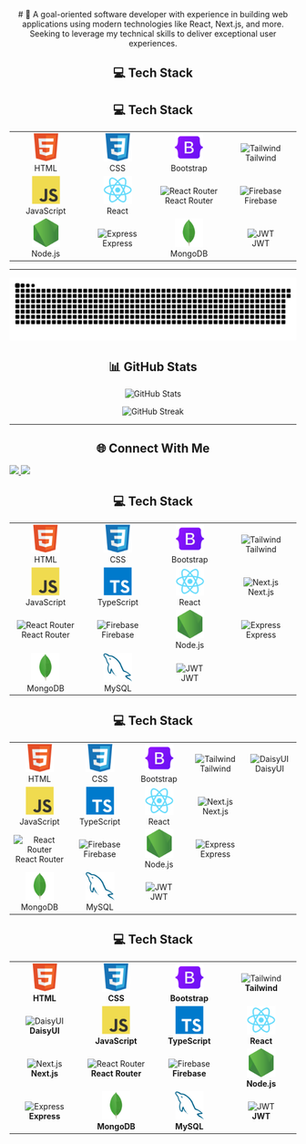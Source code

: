 
<div align="center">
 # 💫 
A goal-oriented software developer with experience in building web applications using modern technologies like React, Next.js, and more. Seeking to leverage my technical skills to deliver exceptional user experiences.



## 💻 Tech Stack

## 💻 Tech Stack

<table align="center">
  <tr>
    <td align="center" width="120">
      <img src="https://raw.githubusercontent.com/devicons/devicon/master/icons/html5/html5-original.svg" width="50" height="50" alt="HTML" /><br>HTML
    </td>
    <td align="center" width="120">
      <img src="https://raw.githubusercontent.com/devicons/devicon/master/icons/css3/css3-original.svg" width="50" height="50" alt="CSS" /><br>CSS
    </td>
    <td align="center" width="120">
      <img src="https://raw.githubusercontent.com/devicons/devicon/master/icons/bootstrap/bootstrap-original.svg" width="50" height="50" alt="Bootstrap" /><br>Bootstrap
    </td>
    <td align="center" width="120">
      <img src="https://www.vectorlogo.zone/logos/tailwindcss/tailwindcss-icon.svg" width="50" height="50" alt="Tailwind" /><br>Tailwind
    </td>
  </tr>
  <tr>
    <td align="center" width="120">
      <img src="https://raw.githubusercontent.com/devicons/devicon/master/icons/javascript/javascript-original.svg" width="50" height="50" alt="JavaScript" /><br>JavaScript
    </td>
    <td align="center" width="120">
      <img src="https://raw.githubusercontent.com/devicons/devicon/master/icons/react/react-original.svg" width="50" height="50" alt="React" /><br>React
    </td>
    <td align="center" width="120">
      <img src="https://cdn.jsdelivr.net/gh/devicons/devicon/icons/reactrouter/reactrouter-original.svg" width="50" height="50" alt="React Router" /><br>React Router
    </td>
    <td align="center" width="120">
      <img src="https://www.vectorlogo.zone/logos/firebase/firebase-icon.svg" width="50" height="50" alt="Firebase" /><br>Firebase
    </td>
  </tr>
  <tr>
    <td align="center" width="120">
      <img src="https://raw.githubusercontent.com/devicons/devicon/master/icons/nodejs/nodejs-original.svg" width="50" height="50" alt="Node.js" /><br>Node.js
    </td>
    <td align="center" width="120">
      <img src="https://cdn.jsdelivr.net/gh/devicons/devicon/icons/express/express-original.svg" width="50" height="50" alt="Express" /><br>Express
    </td>
    <td align="center" width="120">
      <img src="https://raw.githubusercontent.com/devicons/devicon/master/icons/mongodb/mongodb-original.svg" width="50" height="50" alt="MongoDB" /><br>MongoDB
    </td>
    <td align="center" width="120">
      <img src="https://cdn.worldvectorlogo.com/logos/jwt-3.svg" width="50" height="50" alt="JWT" /><br>JWT
    </td>
  </tr>
</table>


<hr/>

 <img src="https://raw.githubusercontent.com/imtiaz-al-kabir/imtiaz-al-kabir/output/snake.svg" width = 1500 alt="Snake animation" />
 





## 📊 GitHub Stats
<p align="center">
  <img src="https://github-readme-stats.vercel.app/api?username=imtiaz-al-kabir&show_icons=true&theme=radical" alt="GitHub Stats" />
</p>

<p align="center">
  <img src="https://github-readme-streak-stats.herokuapp.com/?user=imtiaz-al-kabir&theme=radical" alt="GitHub Streak" />
</p>

---

## 🌐 Connect With Me
<p align="left">
  <a href="https://linkedin.com/in/imtiazalkabir" target="_blank">
    <img src="https://img.shields.io/badge/LinkedIn-0A66C2?style=for-the-badge&logo=linkedin&logoColor=white" />
  </a>
  <a href="mailto:imtiazalkabir@gmail.com">
    <img src="https://img.shields.io/badge/Gmail-D14836?style=for-the-badge&logo=gmail&logoColor=white" />
  </a>
</p>



## 💻 Tech Stack

<table align="center">
  <tr>
    <td align="center" width="120">
      <img src="https://raw.githubusercontent.com/devicons/devicon/master/icons/html5/html5-original.svg" width="50" height="50" alt="HTML" /><br>HTML
    </td>
    <td align="center" width="120">
      <img src="https://raw.githubusercontent.com/devicons/devicon/master/icons/css3/css3-original.svg" width="50" height="50" alt="CSS" /><br>CSS
    </td>
    <td align="center" width="120">
      <img src="https://raw.githubusercontent.com/devicons/devicon/master/icons/bootstrap/bootstrap-original.svg" width="50" height="50" alt="Bootstrap" /><br>Bootstrap
    </td>
    <td align="center" width="120">
      <img src="https://www.vectorlogo.zone/logos/tailwindcss/tailwindcss-icon.svg" width="50" height="50" alt="Tailwind" /><br>Tailwind
    </td>
  </tr>
  <tr>
    <td align="center" width="120">
      <img src="https://raw.githubusercontent.com/devicons/devicon/master/icons/javascript/javascript-original.svg" width="50" height="50" alt="JavaScript" /><br>JavaScript
    </td>
    <td align="center" width="120">
      <img src="https://raw.githubusercontent.com/devicons/devicon/master/icons/typescript/typescript-original.svg" width="50" height="50" alt="TypeScript" /><br>TypeScript
    </td>
    <td align="center" width="120">
      <img src="https://raw.githubusercontent.com/devicons/devicon/master/icons/react/react-original.svg" width="50" height="50" alt="React" /><br>React
    </td>
    <td align="center" width="120">
      <img src="https://cdn.jsdelivr.net/gh/devicons/devicon/icons/nextjs/nextjs-original.svg" width="50" height="50" alt="Next.js" /><br>Next.js
    </td>
  </tr>
  <tr>
    <td align="center" width="120">
      <img src="https://cdn.jsdelivr.net/gh/devicons/devicon/icons/reactrouter/reactrouter-original.svg" width="50" height="50" alt="React Router" /><br>React Router
    </td>
    <td align="center" width="120">
      <img src="https://www.vectorlogo.zone/logos/firebase/firebase-icon.svg" width="50" height="50" alt="Firebase" /><br>Firebase
    </td>
    <td align="center" width="120">
      <img src="https://raw.githubusercontent.com/devicons/devicon/master/icons/nodejs/nodejs-original.svg" width="50" height="50" alt="Node.js" /><br>Node.js
    </td>
    <td align="center" width="120">
      <img src="https://cdn.jsdelivr.net/gh/devicons/devicon/icons/express/express-original.svg" width="50" height="50" alt="Express" /><br>Express
    </td>
  </tr>
  <tr>
    <td align="center" width="120">
      <img src="https://raw.githubusercontent.com/devicons/devicon/master/icons/mongodb/mongodb-original.svg" width="50" height="50" alt="MongoDB" /><br>MongoDB
    </td>
    <td align="center" width="120">
      <img src="https://raw.githubusercontent.com/devicons/devicon/master/icons/mysql/mysql-original.svg" width="50" height="50" alt="MySQL" /><br>MySQL
    </td>
    <td align="center" width="120">
      <img src="https://cdn.worldvectorlogo.com/logos/jwt-3.svg" width="50" height="50" alt="JWT" /><br>JWT
    </td>
  </tr>
</table>



## 💻 Tech Stack

<table align="center">
  <tr>
    <td align="center" width="120">
      <img src="https://raw.githubusercontent.com/devicons/devicon/master/icons/html5/html5-original.svg" width="50" height="50" alt="HTML" /><br>HTML
    </td>
    <td align="center" width="120">
      <img src="https://raw.githubusercontent.com/devicons/devicon/master/icons/css3/css3-original.svg" width="50" height="50" alt="CSS" /><br>CSS
    </td>
    <td align="center" width="120">
      <img src="https://raw.githubusercontent.com/devicons/devicon/master/icons/bootstrap/bootstrap-original.svg" width="50" height="50" alt="Bootstrap" /><br>Bootstrap
    </td>
    <td align="center" width="120">
      <img src="https://www.vectorlogo.zone/logos/tailwindcss/tailwindcss-icon.svg" width="50" height="50" alt="Tailwind" /><br>Tailwind
    </td>
    <td align="center" width="120">
      <img src="https://daisyui.com/favicon.ico" width="50" height="50" alt="DaisyUI" /><br>DaisyUI
    </td>
  </tr>
  <tr>
    <td align="center" width="120">
      <img src="https://raw.githubusercontent.com/devicons/devicon/master/icons/javascript/javascript-original.svg" width="50" height="50" alt="JavaScript" /><br>JavaScript
    </td>
    <td align="center" width="120">
      <img src="https://raw.githubusercontent.com/devicons/devicon/master/icons/typescript/typescript-original.svg" width="50" height="50" alt="TypeScript" /><br>TypeScript
    </td>
    <td align="center" width="120">
      <img src="https://raw.githubusercontent.com/devicons/devicon/master/icons/react/react-original.svg" width="50" height="50" alt="React" /><br>React
    </td>
    <td align="center" width="120">
      <img src="https://cdn.jsdelivr.net/gh/devicons/devicon/icons/nextjs/nextjs-original.svg" width="50" height="50" alt="Next.js" /><br>Next.js
    </td>
  </tr>
  <tr>
    <td align="center" width="120">
      <img src="https://cdn.jsdelivr.net/gh/devicons/devicon/icons/reactrouter/reactrouter-original.svg" width="50" height="50" alt="React Router" /><br>React Router
    </td>
    <td align="center" width="120">
      <img src="https://www.vectorlogo.zone/logos/firebase/firebase-icon.svg" width="50" height="50" alt="Firebase" /><br>Firebase
    </td>
    <td align="center" width="120">
      <img src="https://raw.githubusercontent.com/devicons/devicon/master/icons/nodejs/nodejs-original.svg" width="50" height="50" alt="Node.js" /><br>Node.js
    </td>
    <td align="center" width="120">
      <img src="https://cdn.jsdelivr.net/gh/devicons/devicon/icons/express/express-original.svg" width="50" height="50" alt="Express" /><br>Express
    </td>
  </tr>
  <tr>
    <td align="center" width="120">
      <img src="https://raw.githubusercontent.com/devicons/devicon/master/icons/mongodb/mongodb-original.svg" width="50" height="50" alt="MongoDB" /><br>MongoDB
    </td>
    <td align="center" width="120">
      <img src="https://raw.githubusercontent.com/devicons/devicon/master/icons/mysql/mysql-original.svg" width="50" height="50" alt="MySQL" /><br>MySQL
    </td>
    <td align="center" width="120">
      <img src="https://cdn.worldvectorlogo.com/logos/jwt-3.svg" width="50" height="50" alt="JWT" /><br>JWT
    </td>
  </tr>
</table>





## 💻 Tech Stack

<table align="center">
  <tr>
    <td align="center" width="130">
      <img src="https://raw.githubusercontent.com/devicons/devicon/master/icons/html5/html5-original.svg" width="50" height="50" alt="HTML" /><br><b>HTML</b>
    </td>
    <td align="center" width="130">
      <img src="https://raw.githubusercontent.com/devicons/devicon/master/icons/css3/css3-original.svg" width="50" height="50" alt="CSS" /><br><b>CSS</b>
    </td>
    <td align="center" width="130">
      <img src="https://raw.githubusercontent.com/devicons/devicon/master/icons/bootstrap/bootstrap-original.svg" width="50" height="50" alt="Bootstrap" /><br><b>Bootstrap</b>
    </td>
    <td align="center" width="130">
      <img src="https://www.vectorlogo.zone/logos/tailwindcss/tailwindcss-icon.svg" width="50" height="50" alt="Tailwind" /><br><b>Tailwind</b>
    </td>
  </tr>
  <tr>
    <td align="center" width="130">
      <img src="https://daisyui.com/favicon.ico" width="50" height="50" alt="DaisyUI" /><br><b>DaisyUI</b>
    </td>
    <td align="center" width="130">
      <img src="https://raw.githubusercontent.com/devicons/devicon/master/icons/javascript/javascript-original.svg" width="50" height="50" alt="JavaScript" /><br><b>JavaScript</b>
    </td>
    <td align="center" width="130">
      <img src="https://raw.githubusercontent.com/devicons/devicon/master/icons/typescript/typescript-original.svg" width="50" height="50" alt="TypeScript" /><br><b>TypeScript</b>
    </td>
    <td align="center" width="130">
      <img src="https://raw.githubusercontent.com/devicons/devicon/master/icons/react/react-original.svg" width="50" height="50" alt="React" /><br><b>React</b>
    </td>
  </tr>
  <tr>
    <td align="center" width="130">
      <img src="https://cdn.jsdelivr.net/gh/devicons/devicon/icons/nextjs/nextjs-original.svg" width="50" height="50" alt="Next.js" /><br><b>Next.js</b>
    </td>
    <td align="center" width="130">
      <img src="https://cdn.jsdelivr.net/gh/devicons/devicon/icons/reactrouter/reactrouter-original.svg" width="50" height="50" alt="React Router" /><br><b>React Router</b>
    </td>
    <td align="center" width="130">
      <img src="https://www.vectorlogo.zone/logos/firebase/firebase-icon.svg" width="50" height="50" alt="Firebase" /><br><b>Firebase</b>
    </td>
    <td align="center" width="130">
      <img src="https://raw.githubusercontent.com/devicons/devicon/master/icons/nodejs/nodejs-original.svg" width="50" height="50" alt="Node.js" /><br><b>Node.js</b>
    </td>
  </tr>
  <tr>
    <td align="center" width="130">
      <img src="https://cdn.jsdelivr.net/gh/devicons/devicon/icons/express/express-original.svg" width="50" height="50" alt="Express" /><br><b>Express</b>
    </td>
    <td align="center" width="130">
      <img src="https://raw.githubusercontent.com/devicons/devicon/master/icons/mongodb/mongodb-original.svg" width="50" height="50" alt="MongoDB" /><br><b>MongoDB</b>
    </td>
    <td align="center" width="130">
      <img src="https://raw.githubusercontent.com/devicons/devicon/master/icons/mysql/mysql-original.svg" width="50" height="50" alt="MySQL" /><br><b>MySQL</b>
    </td>
    <td align="center" width="130">
      <img src="https://cdn.worldvectorlogo.com/logos/jwt-3.svg" width="50" height="50" alt="JWT" /><br><b>JWT</b>
    </td>
  </tr>
</table>

<!-- Proudly created with GPRM ( https://gprm.itsvg.in ) -->

</div>
















<!-- Proudly created with GPRM ( https://gprm.itsvg.in ) -->

